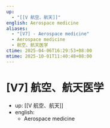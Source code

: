 ```yaml
---
up:
  - "[[V 航空、航天]]"
english: Aerospace medicine
aliases:
  - "[V7] - Aerospace medicine"
  - Aerospace medicine
  - 航空、航天医学
ctime: 2025-04-06T16:29:53+08:00
mtime: 2025-10-01T11:40:48+08:00
---
```


# [V7] 航空、航天医学

- up: [[V 航空、航天]]
- english:
	- Aerospace medicine

